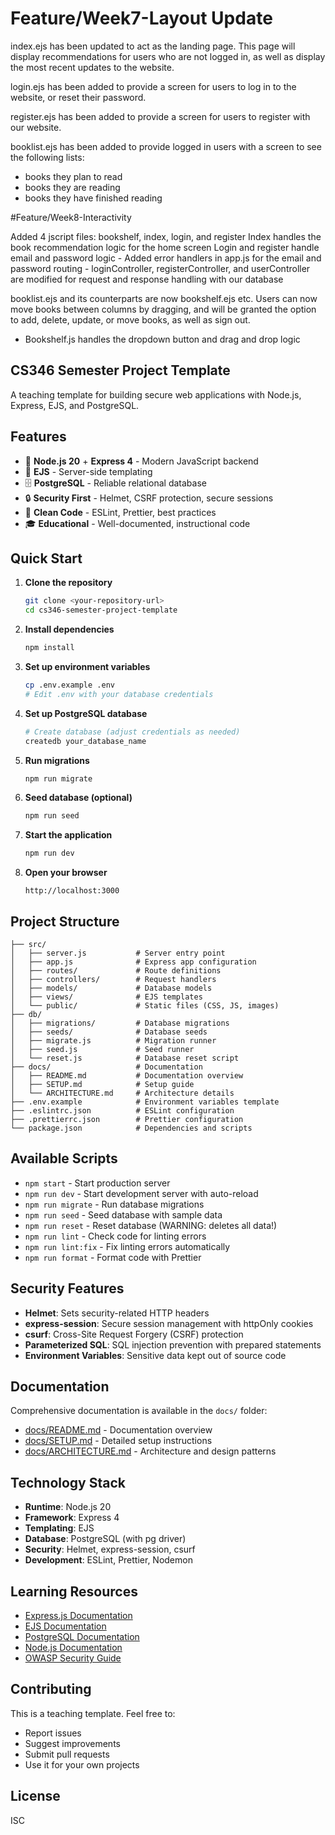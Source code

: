 # Feature/Week7-Layout Update

index.ejs has been updated to act as the landing page. This page will display recommendations for
users who are not logged in, as well as display the most recent updates to the website.

login.ejs has been added to provide a screen for users to log in to the website, or reset their password.

register.ejs has been added to provide a screen for users to register with our website.

booklist.ejs has been added to provide logged in users with a screen to see the following lists:

- books they plan to read
- books they are reading
- books they have finished reading

#Feature/Week8-Interactivity

Added 4 jscript files: bookshelf, index, login, and register
   Index handles the book recommendation logic for the home screen
   Login and register handle email and password logic
      - Added error handlers in app.js for the email and password routing
      - loginController, registerController, and userController are modified for request and response handling with our database

booklist.ejs and its counterparts are now bookshelf.ejs etc. Users can now move books between columns by dragging, and will be granted the option to add, delete, update, or move books, as well as sign out. 
   - Bookshelf.js handles the dropdown button and drag and drop logic


## CS346 Semester Project Template

A teaching template for building secure web applications with Node.js, Express, EJS, and PostgreSQL.

## Features

- 🚀 **Node.js 20** + **Express 4** - Modern JavaScript backend
- 🎨 **EJS** - Server-side templating
- 🗄️ **PostgreSQL** - Reliable relational database
- 🔒 **Security First** - Helmet, CSRF protection, secure sessions
- 📝 **Clean Code** - ESLint, Prettier, best practices
- 🎓 **Educational** - Well-documented, instructional code

## Quick Start

1. **Clone the repository**

   ```bash
   git clone <your-repository-url>
   cd cs346-semester-project-template
   ```

2. **Install dependencies**

   ```bash
   npm install
   ```

3. **Set up environment variables**

   ```bash
   cp .env.example .env
   # Edit .env with your database credentials
   ```

4. **Set up PostgreSQL database**

   ```bash
   # Create database (adjust credentials as needed)
   createdb your_database_name
   ```

5. **Run migrations**

   ```bash
   npm run migrate
   ```

6. **Seed database (optional)**

   ```bash
   npm run seed
   ```

7. **Start the application**

   ```bash
   npm run dev
   ```

8. **Open your browser**

   ```
   http://localhost:3000
   ```

## Project Structure

```
├── src/
│   ├── server.js           # Server entry point
│   ├── app.js              # Express app configuration
│   ├── routes/             # Route definitions
│   ├── controllers/        # Request handlers
│   ├── models/             # Database models
│   ├── views/              # EJS templates
│   └── public/             # Static files (CSS, JS, images)
├── db/
│   ├── migrations/         # Database migrations
│   ├── seeds/              # Database seeds
│   ├── migrate.js          # Migration runner
│   ├── seed.js             # Seed runner
│   └── reset.js            # Database reset script
├── docs/                   # Documentation
│   ├── README.md           # Documentation overview
│   ├── SETUP.md            # Setup guide
│   └── ARCHITECTURE.md     # Architecture details
├── .env.example            # Environment variables template
├── .eslintrc.json          # ESLint configuration
├── .prettierrc.json        # Prettier configuration
└── package.json            # Dependencies and scripts
```

## Available Scripts

- `npm start` - Start production server
- `npm run dev` - Start development server with auto-reload
- `npm run migrate` - Run database migrations
- `npm run seed` - Seed database with sample data
- `npm run reset` - Reset database (WARNING: deletes all data!)
- `npm run lint` - Check code for linting errors
- `npm run lint:fix` - Fix linting errors automatically
- `npm run format` - Format code with Prettier

## Security Features

- **Helmet**: Sets security-related HTTP headers
- **express-session**: Secure session management with httpOnly cookies
- **csurf**: Cross-Site Request Forgery (CSRF) protection
- **Parameterized SQL**: SQL injection prevention with prepared statements
- **Environment Variables**: Sensitive data kept out of source code

## Documentation

Comprehensive documentation is available in the `docs/` folder:

- [docs/README.md](docs/README.md) - Documentation overview
- [docs/SETUP.md](docs/SETUP.md) - Detailed setup instructions
- [docs/ARCHITECTURE.md](docs/ARCHITECTURE.md) - Architecture and design patterns

## Technology Stack

- **Runtime**: Node.js 20
- **Framework**: Express 4
- **Templating**: EJS
- **Database**: PostgreSQL (with pg driver)
- **Security**: Helmet, express-session, csurf
- **Development**: ESLint, Prettier, Nodemon

## Learning Resources

- [Express.js Documentation](https://expressjs.com/)
- [EJS Documentation](https://ejs.co/)
- [PostgreSQL Documentation](https://www.postgresql.org/docs/)
- [Node.js Documentation](https://nodejs.org/docs/)
- [OWASP Security Guide](https://owasp.org/)

## Contributing

This is a teaching template. Feel free to:

- Report issues
- Suggest improvements
- Submit pull requests
- Use it for your own projects

## License

ISC

